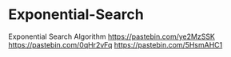 # Exponential-Search
Exponential Search Algorithm
https://pastebin.com/ye2MzSSK
https://pastebin.com/0qHr2vFq
https://pastebin.com/5HsmAHC1

